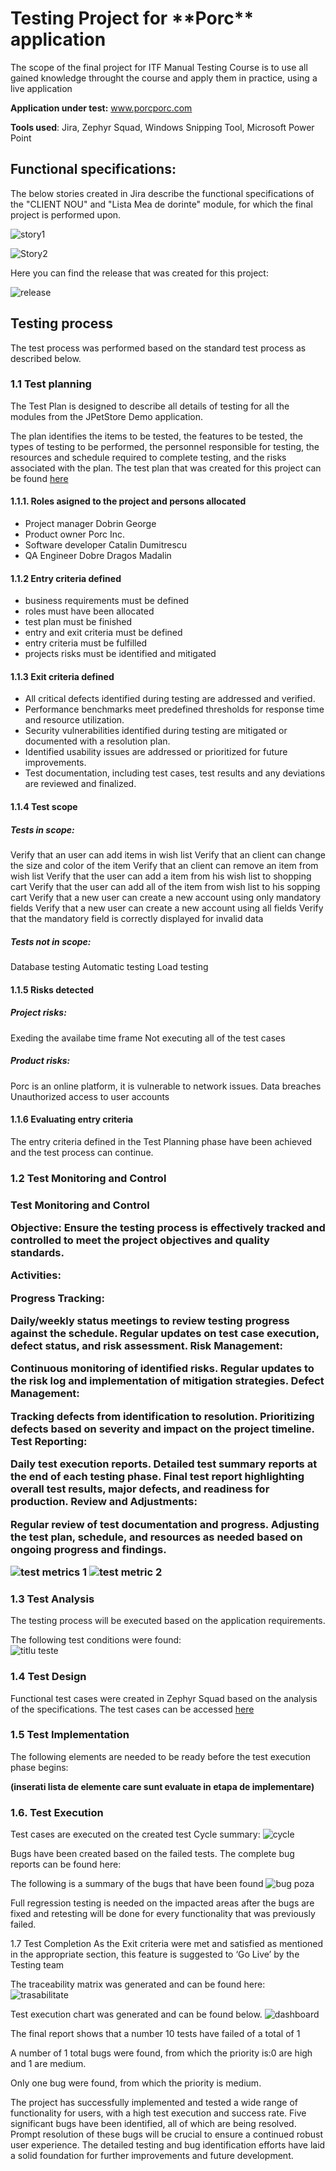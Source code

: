 <h1>Testing Project for **Porc** application </h1>

The scope of the final project for ITF Manual Testing Course is to use all gained knowledge throught the course and apply them in practice, using a live application

**Application under test:** www.porcporc.com

**Tools used**: Jira, Zephyr Squad, Windows Snipping Tool, Microsoft Power Point

<h2>Functional specifications:</h2>

The below stories created in Jira describe the functional specifications of the "CLIENT NOU" and "Lista Mea de dorinte" module, for which the final project is performed upon.

![story1](https://github.com/DragosMadalin/Jira-Project/assets/166251306/80f6375d-f887-4e47-8939-a4e6c4c96273)

![Story2](https://github.com/DragosMadalin/Jira-Project/assets/166251306/ed430aa6-c763-4a47-8621-7e7b584a8c83)
<br>

Here you can find the release that was created for this project:<br>

![release](https://github.com/DragosMadalin/Jira-Project/assets/166251306/5dd18e05-d4cd-4345-8ae1-4bf21d074838)


<h2>Testing process</h2>

The test process was performed based on the standard test process as described below.

<h3>1.1 Test planning</h3>

The Test Plan is designed to describe all details of testing for all the modules from the JPetStore Demo application.

The plan identifies the items to be tested, the features to be tested, the types of testing to be performed, the personnel responsible for testing, the resources and schedule required to complete testing, and the risks associated with the plan. The test plan that was created for this project can be found [here](https://github.com/DragosMadalin/Jira-Project/blob/main/Test%20Plan.pdf)

<h4>1.1.1. Roles asigned to the project and persons allocated</h4>


<ul>
  <li>Project manager Dobrin George</li> 
  <li>Product owner Porc Inc.</li>
  <li>Software developer Catalin Dumitrescu</li>
  <li>QA Engineer Dobre Dragos Madalin</li>
</ul>

<h4> 1.1.2 Entry criteria defined </h4>

- business requirements must be defined
- roles must have been allocated
- test plan must be finished
- entry and exit criteria must be defined
- entry criteria must be fulfilled
- projects risks must be identified and mitigated


<h4> 1.1.3 Exit criteria defined </h4>

- All critical defects identified during testing are addressed and verified. 
- Performance benchmarks meet predefined thresholds for response time and resource utilization. 
- Security vulnerabilities identified during testing are mitigated or documented with a resolution plan. 
- Identified usability issues are addressed or prioritized for future improvements. 
- Test documentation, including test cases, test results and any deviations are reviewed and finalized. 


<h4> 1.1.4 Test scope</h4>

<h5> Tests in scope: </h5>

Verify that  an user can add items in wish list
Verify that an client can change the size and color of the item
Verify that an client can remove an item from wish list
Verify that the user can add a item from his wish list to shopping cart
Verify that the user can add all of the item from wish list to his sopping cart
Verify that a new user can create a new account using only mandatory fields
Verify that a new user can create a new account using  all fields
Verify that the mandatory field is correctly displayed for invalid data

<h5>Tests not in scope: </h5>

Database testing
Automatic testing
Load testing

<h4>1.1.5 Risks detected</h4>

<h5>Project risks:</h5>

Exeding the availabe time frame
Not executing all of the test cases


<h5> Product risks: </h5>

Porc is an online platform, it is vulnerable to network issues.
Data breaches
Unauthorized access to user accounts


<h4>1.1.6 Evaluating entry criteria</h4>

The entry criteria defined in the Test Planning phase have been achieved and the test process can continue.

<h3>1.2 Test Monitoring and Control<h3>

Test Monitoring and Control

Objective: Ensure the testing process is effectively tracked and controlled to meet the project objectives and quality standards.

Activities:

Progress Tracking:

Daily/weekly status meetings to review testing progress against the schedule.
Regular updates on test case execution, defect status, and risk assessment.
Risk Management:

Continuous monitoring of identified risks.
Regular updates to the risk log and implementation of mitigation strategies.
Defect Management:

Tracking defects from identification to resolution.
Prioritizing defects based on severity and impact on the project timeline.
Test Reporting:

Daily test execution reports.
Detailed test summary reports at the end of each testing phase.
Final test report highlighting overall test results, major defects, and readiness for production.
Review and Adjustments:

Regular review of test documentation and progress.
Adjusting the test plan, schedule, and resources as needed based on ongoing progress and findings.

![test metrics 1](https://github.com/DragosMadalin/Jira-Project/assets/166251306/96438bb4-408a-4c12-8286-a2d17f100b75)
![test metric 2](https://github.com/DragosMadalin/Jira-Project/assets/166251306/28a94a37-faaf-4e0d-9fe7-c6dd21332aa5)


<h3> 1.3 Test Analysis </h3>
The testing process will be executed based on the application requirements.

The following test conditions were found: <br>
![titlu teste](https://github.com/DragosMadalin/Jira-Project/assets/166251306/8034cc8c-ff31-41db-b45f-43ad812096f8)


<h3>1.4 Test Design</h3>

Functional test cases were created in Zephyr Squad based on the analysis of the specifications. The test cases can be accessed [here](https://github.com/DragosMadalin/Jira-Project/blob/main/ZFJ-issue-export-06-30-2024-6d62336ffffe8bb-0001.pdf)
<h3>1.5 Test Implementation</h3>

The following elements are needed to be ready before the test execution phase begins:

**(inserati lista de elemente care sunt evaluate in etapa de implementare)**

<h3>1.6. Test Execution </h3>

Test cases are executed on the created test Cycle summary: ![cycle](https://github.com/DragosMadalin/Jira-Project/assets/166251306/f4f0737d-9191-4d0f-b9ff-0f4f7faa44ed)


Bugs have been created based on the failed tests. The complete bug reports can be found here: 

The following is a summary of the bugs that have been found
![bug poza](https://github.com/DragosMadalin/Jira-Project/assets/166251306/295b55bc-642a-42c5-a72e-7562673148b1)


Full regression testing is needed on the impacted areas after the bugs are fixed and retesting will be done for every functionality that was previously failed.

1.7 Test Completion
As the Exit criteria were met and satisfied as mentioned in the appropriate section, this feature is suggested to ‘Go Live’ by the Testing team

The traceability matrix was generated and can be found here: ![trasabilitate](https://github.com/DragosMadalin/Jira-Project/assets/166251306/0e68d672-7337-4bef-aaa2-7aa4c5247e8f)


Test execution chart was generated and can be found below. 
![dashboard](https://github.com/DragosMadalin/Jira-Project/assets/166251306/27e392ac-0df6-4fec-97db-aaa8107f7c15)



The final report shows that a number 10 tests have failed of a total of 1

A number of 1 total bugs were found, from which the priority is:0 are high and 1 are medium.

Only one bug were found, from which the priority is medium.

The project has successfully implemented and tested a wide range of functionality for users, with a high test execution and success rate. Five significant bugs have been identified, all of which are being resolved. Prompt resolution of these bugs will be crucial to ensure a continued robust user experience. The detailed testing and bug identification efforts have laid a solid foundation for further improvements and future development.
